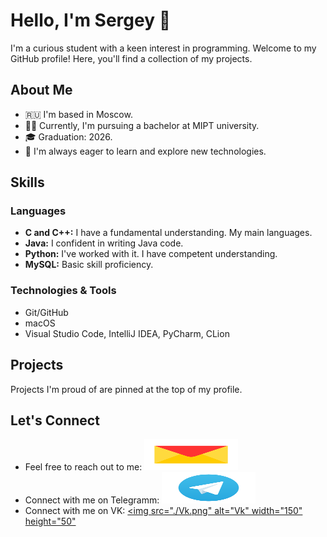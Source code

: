 # Hello, I'm Sergey 👋

I'm a curious student with a keen interest in programming. Welcome to my GitHub profile! Here, you'll find a collection of my projects.

## About Me

- 🇷🇺 I'm based in Moscow.
- 👨‍🎓 Currently, I'm pursuing a bachelor at MIPT university.
- 🎓 Graduation: 2026.
- 🚀 I'm always eager to learn and explore new technologies.

## Skills

### Languages

- **C and C++:** I have a fundamental understanding. My main languages.
- **Java:** I confident in writing Java code.
- **Python:** I've worked with it. I have competent understanding.
- **MySQL:** Basic skill proficiency.

### Technologies & Tools
- Git/GitHub
- macOS
- Visual Studio Code, IntelliJ IDEA, PyCharm, CLion

## Projects

Projects I'm proud of are pinned at the top of my profile.

## Let's Connect

- Feel free to reach out to me: [<img src="./Yandex_Mail_icon.svg.png" alt="Yandex mail" width="150" height="50">](https://mail.yandex.com/?uid=1130000060644555)
- Connect with me on Telegramm: [<img src="./TGLogo.png" alt="Telegram" width="150" height="50">](https://t.me/aliylosos)
- Connect with me on VK: [<img src="./Vk.png" alt="Vk" width="150" height="50"](https://vk.com/aliylosos)
